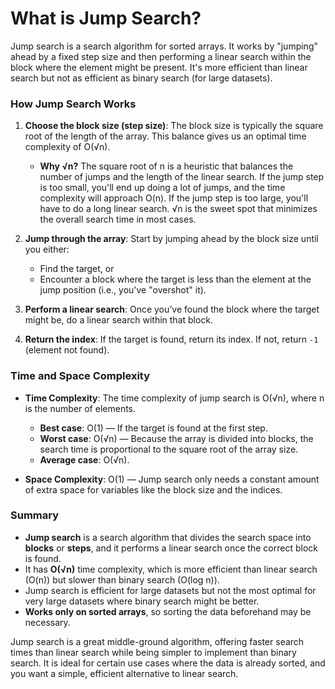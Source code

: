 # What is Jump Search?

Jump search is a search algorithm for sorted arrays. It works by "jumping" ahead by a fixed step size and then performing a linear search within the block where the element might be present. It's more efficient than linear search but not as efficient as binary search (for large datasets).

### How Jump Search Works

1. **Choose the block size (step size)**: The block size is typically the square root of the length of the array. This balance gives us an optimal time complexity of O(√n).

   - **Why √n?** The square root of n is a heuristic that balances the number of jumps and the length of the linear search. If the jump step is too small, you'll end up doing a lot of jumps, and the time complexity will approach O(n). If the jump step is too large, you'll have to do a long linear search. √n is the sweet spot that minimizes the overall search time in most cases.

2. **Jump through the array**: Start by jumping ahead by the block size until you either:
   - Find the target, or
   - Encounter a block where the target is less than the element at the jump position (i.e., you've "overshot" it).
3. **Perform a linear search**: Once you’ve found the block where the target might be, do a linear search within that block.
4. **Return the index**: If the target is found, return its index. If not, return `-1` (element not found).

### Time and Space Complexity

- **Time Complexity**: The time complexity of jump search is O(√n), where n is the number of elements.

  - **Best case**: O(1) — If the target is found at the first step.
  - **Worst case**: O(√n) — Because the array is divided into blocks, the search time is proportional to the square root of the array size.
  - **Average case**: O(√n).

- **Space Complexity**: O(1) — Jump search only needs a constant amount of extra space for variables like the block size and the indices.

### Summary

- **Jump search** is a search algorithm that divides the search space into **blocks** or **steps**, and it performs a linear search once the correct block is found.
- It has **O(√n)** time complexity, which is more efficient than linear search (O(n)) but slower than binary search (O(log n)).
- Jump search is efficient for large datasets but not the most optimal for very large datasets where binary search might be better.
- **Works only on sorted arrays**, so sorting the data beforehand may be necessary.

Jump search is a great middle-ground algorithm, offering faster search times than linear search while being simpler to implement than binary search. It is ideal for certain use cases where the data is already sorted, and you want a simple, efficient alternative to linear search.
